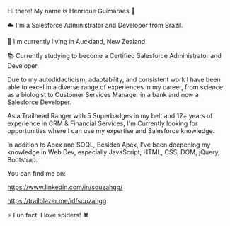Hi there! My name is Henrique Guimaraes 👋

:cloud: I'm a Salesforce Administrator and Developer from Brazil.

:house_with_garden: I'm currently living in Auckland, New Zealand.

:books: Currently studying to become a Certified Salesforce Administrator and Developer.

Due to my autodidacticism, adaptability, and consistent work I have been able to excel in a diverse range of experiences in my career, from science as a biologist to Customer Services Manager in a bank and now a Salesforce Developer.

As a Trailhead Ranger with 5 Superbadges in my belt and 12+ years of experience in CRM & Financial Services, I'm Currently looking for opportunities where I can use my  expertise and Salesforce knowledge.

In addition to Apex and SOQL, Besides Apex, I've been deepening my knowledge in Web Dev, especially JavaScript, HTML, CSS, DOM, jQuery, Bootstrap.

You can find me on:

https://www.linkedin.com/in/souzahgg/

https://trailblazer.me/id/souzahgg

⚡ Fun fact: I love spiders! :spider:
